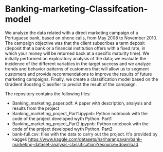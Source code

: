 # Banking-marketing-Classifcation-model
We analyze the data related with a direct marketing campaign of a Portuguese bank, based on phone calls, from May 2008 to November 2010. The campaign objective was that the client subscribes a term deposit (deposit that a bank or a financial institution offers with a fixed rate, in which your money will be returned back at a specific maturity time). We initially performed an exploratory analysis of the data; we evaluate the incidence of the different variables in the target success and we analyze trends and behavior patterns of customers that will allow us to segment customers and provide recommendations to improve the results of future marketing campaigns. Finally, we create a classification model based on the Gradient Boosting Classifier to predict the result of the campaign.

The repository contains the following files:
- Banking_marketing_paper.pdf: A paper with description, analysis and results from the project
- Banking_marketing_project_Part1.ipypnb: Python notebook with the code of the project developed wyth Python. Part1
- Banking_marketing_project_Part2.ipypnb: Python notebook with the code of the project developed wyth Python. Part2
- bank-full.csv: files with the data to carry out the project. It's provided by kaggel:  https://www.kaggle.com/datasets/hariharanpavan/bank-marketing-dataset-analysis-classification?resource=download. 
